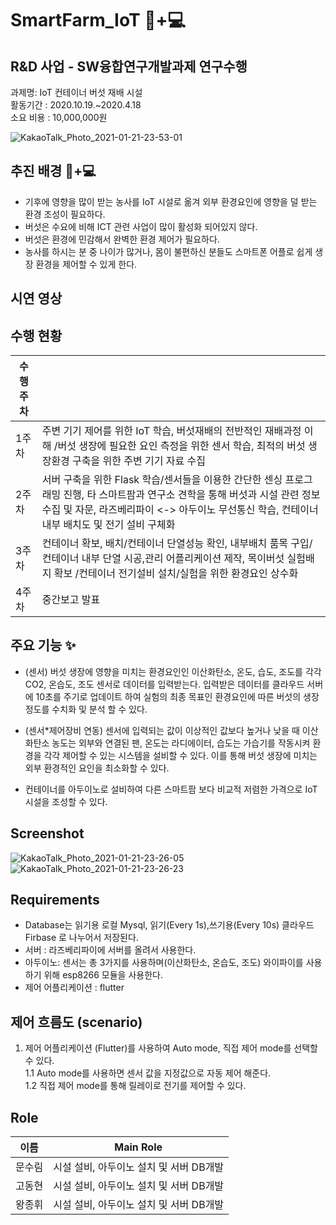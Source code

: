 # SmartFarm_IoT 🍄+💻

## R&D 사업 - SW융합연구개발과제 연구수행

과제명: IoT 컨테이너 버섯 재배 시설  
활동기간 : 2020.10.19.~2020.4.18  
소요 비용 : 10,000,000원

![KakaoTalk_Photo_2021-01-21-23-53-01](https://user-images.githubusercontent.com/42709887/105367518-df121300-5c43-11eb-9b9d-c5b923221c1e.jpeg)

## 추진 배경 🍄+💻

- 기후에 영향을 많이 받는 농사를 IoT 시설로 옮겨 외부 환경요인에 영향을 덜 받는 환경 조성이 필요하다.  
- 버섯은 수요에 비해 ICT 관련 사업이 많이 활성화 되어있지 않다.  
- 버섯은 환경에 민감해서 완벽한 환경 제어가 필요하다.  
- 농사를 하시는 분 중 나이가 많거나, 몸이 불편하신 분들도 스마트폰 어플로 쉽게 생장 환경을 제어할 수 있게 한다.   

## 시연 영상


## 수행 현황
|수행주차||  
|------|---|  
|1주차|주변 기기 제어를 위한 IoT 학습, 버섯재배의 전반적인 재배과정 이해 /버섯 생장에 필요한 요인 측정을 위한 센서 학습, 최적의 버섯 생장환경 구축을 위한 주변 기기 자료 수집 |
|2주차|서버 구축을 위한 Flask 학습/센서들을 이용한 간단한 센싱 프로그래밍 진행, 타 스마트팜과 연구소 견학을 통해 버섯과 시설 관련 정보 수집 및 자문, 라즈베리파이 <-> 아두이노 무선통신 학습, 컨테이너 내부 배치도 및 전기 설비 구체화 |
|3주차|컨테이너 확보, 배치/컨테이너 단열성능 확인, 내부배치 품목 구입/컨테이너 내부 단열 시공,관리 어플리케이션 제작, 목이버섯 실험배지 확보 /컨테이너 전기설비 설치/실험을 위한 환경요인 상수화 | 
|4주차| 중간보고 발표| 


## 주요 기능 ✨
- (센서) 버섯 생장에 영향을 미치는 환경요인인 이산화탄소, 온도, 습도, 조도를 각각 CO2, 온습도, 조도 센서로 데이터를 입력받는다. 입력받은 데이터를 클라우드 서버에 10초를 주기로 업데이트 하여 실험의 최종 목표인 환경요인에 따른 버섯의 생장 정도를 수치화 및 분석 할 수 있다.

 - (센서*제어장비 연동) 센서에 입력되는 값이 이상적인 값보다 높거나 낮을 때 이산화탄소 농도는 외부와 연결된 팬, 온도는 라디에이터, 습도는 가습기를 작동시켜 환경을 각각 제어할 수 있는 시스템을 설비할 수 있다. 이를 통해 버섯 생장에 미치는 외부 환경적인 요인을 최소화할 수 있다. 
 
- 컨테이너를 아두이노로 설비하여 다른 스마트팜 보다 비교적 저렴한 가격으로 IoT 시설을 조성할 수 있다. 

## Screenshot
![KakaoTalk_Photo_2021-01-21-23-26-05](https://user-images.githubusercontent.com/42709887/105365001-26e36b00-5c41-11eb-9eda-e00020486e19.jpeg)
![KakaoTalk_Photo_2021-01-21-23-26-23](https://user-images.githubusercontent.com/42709887/105365008-2945c500-5c41-11eb-901d-e10b38979a1e.jpeg)

## Requirements

- Database는 읽기용 로컬 Mysql, 읽기(Every 1s),쓰기용(Every 10s) 클라우드 Firbase 로 나누어서 저장된다. 
- 서버 : 라즈베리파이에 서버를 올려서 사용한다.
- 아두이노: 센서는 총 3가지를 사용하며(이산화탄소, 온습도, 조도) 와이파이를 사용하기 위해 esp8266 모듈을 사용한다.
- 제어 어플리케이션 : flutter

## 제어 흐름도 (scenario)

1. 제어 어플리케이션 (Flutter)를 사용하여 Auto mode, 직접 제어 mode를 선택할 수 있다.  
1.1  Auto mode를 사용하면 센서 값을 지정값으로 자동 제어 해준다.  
1.2 직접 제어 mode를 통해 릴레이로 전기를 제어할 수 있다.  

## Role
|이름 |Main Role|  
|------|---|  
|문수림|시설 설비, 아두이노 설치 및 서버 DB개발|
|고동현|시설 설비, 아두이노 설치 및 서버 DB개발|
|왕종휘|시설 설비, 아두이노 설치 및 서버 DB개발|